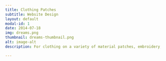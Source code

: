```yaml
---
title: Clothing Patches
subtitle: Website Design
layout: default
modal-id: 1
date: 2014-07-18
img: dreams.png
thumbnail: dreams-thumbnail.png
alt: image-alt
description: For clothing on a variety of material patches, embroidery, PVC, 3D and so on

---
```

